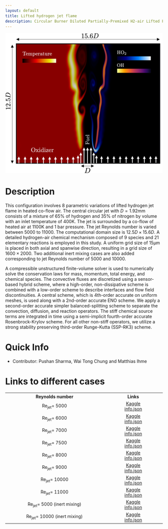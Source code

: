 ```yaml
---
layout: default
title: Lifted hydrogen jet flame
description: Circular Burner Diluted Partially-Premixed H2-air Lifted Flame in 2D configuration
---
```


<div style="text-align: center;">
    <img src="/assets/img/sharma2024.png" alt="Image 1" style="max-width: 100%;">
</div>

# Description

This configuration involves 8 parametric variations of lifted hydrogen jet flame in heated co-flow air. The central circular jet with $D = 1.92\mathrm{ mm}$ consists of a mixture of 65\% of hydrogen and 35\% of nitrogen by volume with an inlet temperature of $400\mathrm{ K}$. The jet is surrounded by a co-flow of heated air at $1100\mathrm{ K}$ and 1 bar pressure. 
The jet Reynolds number is varied between 5000 to 11000. The computational domain size is $12.5D \times 15.6D$. A detailed hydrogen-air chemical mechanism composed of 9 species and 21 elementary reactions is employed in this study.
A uniform grid size of $15\mathrm{\mu m}$ is placed in both axial and spanwise direction, resulting in a grid size of $1600\times2000$. Two additional inert mixing cases are also added corresponding to jet Reynolds number of 5000 and 10000.

A compressible unstructured finite-volume solver is used to numerically solve the conservation laws for mass, momentum, total energy, and chemical species. 
The convective fluxes are discretized using a sensor-based hybrid scheme, where a high-order, non-dissipative scheme is combined with a low-order scheme to describe interfaces and flow field discontinuities. 
A central scheme, which is 4th-order accurate on uniform meshes, is used along with a 2nd-order accurate ENO scheme. 
We apply a second-order accurate simpler balanced-splitting scheme to separate the convection, diffusion, and reaction operators. 
The stiff chemical source terms are integrated in time using a semi-implicit fourth-order accurate Rosenbrock-Krylov scheme. 
For all other non-stiff operators, we utilize a strong stability preserving third-order Runge-Kutta (SSP-RK3) scheme.

# Quick Info
* Contributor: Pushan Sharma, Wai Tong Chung and Matthias Ihme

# Links to different cases

<table align="center">
    <tr class="header">
    <th style="width:10%;">Reynolds number</th>
      <!-- <th style="width:60%;">Article</th> -->
      <th style="width:5%;">Links</th>
    </tr>
    <tr>
        <td align="center">Re<sub>jet</sub>= 5000</td>
        <td align="center">
        <a href="https://www.kaggle.com/datasets/sharmapushan/hydrogen-jet-5000">Kaggle</a><BR>
        <a href="./assets/json/sharma2024/Re5000_info.json">info.json</a>
        </td>
    </tr>
    <tr>
        <td align="center">Re<sub>jet</sub>= 6000</td>
        <td align="center">
        <a href="https://www.kaggle.com/datasets/sharmapushan/hydrogen-jet-6000">Kaggle</a><BR>
        <a href="./assets/json/sharma2024/Re6000_info.json">info.json</a>
        </td>
    </tr>
    <tr>
        <td align="center">Re<sub>jet</sub>= 7000</td>
        <td align="center">
        <a href="https://www.kaggle.com/datasets/sharmapushan/hydrogen-jet-7000">Kaggle</a><BR>
        <a href="./assets/json/sharma2024/Re7000_info.json">info.json</a>
        </td>
    </tr>
    <tr>
        <td align="center">Re<sub>jet</sub>= 7500</td>
        <td align="center">
        <a href="https://www.kaggle.com/datasets/sharmapushan/hydrogen-jet-7500">Kaggle</a><BR>
        <a href="./assets/json/sharma2024/Re7500_info.json">info.json</a>
        </td>
    </tr>
    <tr>
        <td align="center">Re<sub>jet</sub>= 8000</td>
        <td align="center">
        <a href="https://www.kaggle.com/datasets/sharmapushan/hydrogen-jet-8000">Kaggle</a><BR>
        <a href="./assets/json/sharma2024/Re8000_info.json">info.json</a>
        </td>
    </tr>
    <tr>
        <td align="center">Re<sub>jet</sub>= 9000</td>
        <td align="center">
        <a href="https://www.kaggle.com/datasets/sharmapushan/hydrogen-jet-9000">Kaggle</a><BR>
        <a href="./assets/json/sharma2024/Re9000_info.json">info.json</a>
        </td>
    </tr>
    <tr>
        <td align="center">Re<sub>jet</sub>= 10000</td>
        <td align="center">
        <a href="https://www.kaggle.com/datasets/sharmapushan/hydrogen-jet-10000">Kaggle</a><BR>
        <a href="./assets/json/sharma2024/Re10000_info.json">info.json</a>
        </td>
    </tr>
    <tr>
        <td align="center">Re<sub>jet</sub>= 11000</td>
        <td align="center">
        <a href="https://www.kaggle.com/datasets/sharmapushan/hydrogen-jet-11000">Kaggle</a><BR>
        <a href="./assets/json/sharma2024/Re11000_info.json">info.json</a>
        </td>
    </tr>
    <tr>
        <td align="center">Re<sub>jet</sub>= 5000 (inert mixing)</td>
        <td align="center">
        <a href="https://www.kaggle.com/datasets/sharmapushan/nonreacting-hydrogen-jet-5000">Kaggle</a><BR>
        <a href="./assets/json/sharma2024/Re5000_inert_info.json">info.json</a>
        </td>
    </tr>
    <tr>
        <td align="center">Re<sub>jet</sub>= 10000 (inert mixing)</td>
        <td align="center">
        <a href="https://www.kaggle.com/datasets/sharmapushan/nonreacting-hydrogen-jet-10000">Kaggle</a><BR>
        <a href="./assets/json/sharma2024/Re10000_inert_info.json">info.json</a>
        </td>
    </tr>
</table>